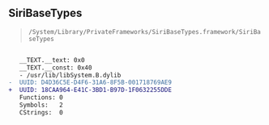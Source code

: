 ## SiriBaseTypes

> `/System/Library/PrivateFrameworks/SiriBaseTypes.framework/SiriBaseTypes`

```diff

   __TEXT.__text: 0x0
   __TEXT.__const: 0x40
   - /usr/lib/libSystem.B.dylib
-  UUID: D4D36C5E-D4F6-31A6-8F5B-001718769AE9
+  UUID: 18CAA964-E41C-3BD1-B97D-1F0632255DDE
   Functions: 0
   Symbols:   2
   CStrings:  0

```
